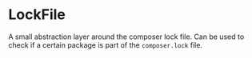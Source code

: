 # LockFile

A small abstraction layer around the composer lock file. Can be used to check if a certain package is part of the `composer.lock` file.
